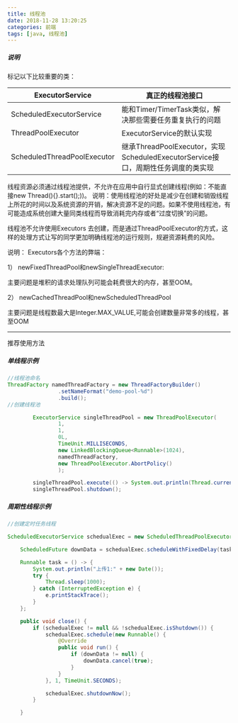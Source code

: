 ```yaml
---
title: 线程池
date: 2018-11-28 13:20:25
categories: 前端
tags: [java, 线程池]
---
```


##### 说明

标记以下比较重要的类：

| ExecutorService             | 真正的线程池接口                                                      |
| --------------------------- | ------------------------------------------------------------- |
| ScheduledExecutorService    | 能和Timer/TimerTask类似，解决那些需要任务重复执行的问题                           |
| ThreadPoolExecutor          | ExecutorService的默认实现                                          |
| ScheduledThreadPoolExecutor | 继承ThreadPoolExecutor，实现ScheduledExecutorService接口，周期性任务调度的类实现 |

线程资源必须通过线程池提供，不允许在应用中自行显式创建线程(例如：不能直接new Thread(){}.start();))。 说明：使用线程池的好处是减少在创建和销毁线程上所花的时间以及系统资源的开销，解决资源不足的问题。如果不使用线程池，有可能造成系统创建大量同类线程而导致消耗完内存或者“过度切换”的问题。

线程池不允许使用Executors 去创建，而是通过ThreadPoolExecutor的方式，这样的处理方式让写的同学更加明确线程池的运行规则，规避资源耗费的风险。

说明： Executors各个方法的弊端：

1） newFixedThreadPool和newSingleThreadExecutor:

主要问题是堆积的请求处理队列可能会耗费很大的内存，甚至OOM。

2） newCachedThreadPool和newScheduledThreadPool

主要问题是线程数最大是Integer.MAX_VALUE,可能会创建数量非常多的线程，甚至OOM

---

推荐使用方法

##### 单线程示例

```java
//线程池命名
ThreadFactory namedThreadFactory = new ThreadFactoryBuilder()
                .setNameFormat("demo-pool-%d")
                .build();
//创建线程池                

        ExecutorService singleThreadPool = new ThreadPoolExecutor(
                1,
                1,
                0L, 
                TimeUnit.MILLISECONDS,
                new LinkedBlockingQueue<Runnable>(1024), 
                namedThreadFactory, 
                new ThreadPoolExecutor.AbortPolicy()
                );

        singleThreadPool.execute(() -> System.out.println(Thread.currentThread().getName()));
        singleThreadPool.shutdown();
```

##### 周期性线程示例

```java
//创建定时任务线程

ScheduledExecutorService schedualExec = new ScheduledThreadPoolExecutor(1);

    ScheduledFuture downData = schedualExec.scheduleWithFixedDelay(task, 1000, 3000, TimeUnit.  MILLISECONDS );

    Runnable task = () -> {
        System.out.println("上传1:" + new Date());
        try {
            Thread.sleep(1000);
        } catch (InterruptedException e) {
            e.printStackTrace();
        }
    };

    public void close() {
        if (schedualExec != null && !schedualExec.isShutdown()) {
            schedualExec.schedule(new Runnable() {
                @Override
                public void run() {
                    if (downData != null) {
                        downData.cancel(true);
                    }
                }
            }, 1, TimeUnit.SECONDS);

            schedualExec.shutdownNow();
        }

    }
```
